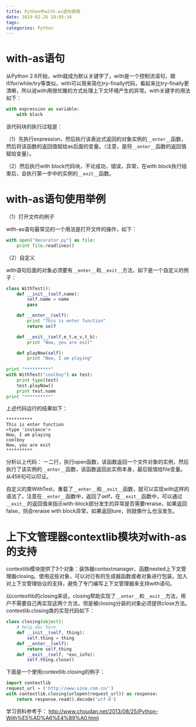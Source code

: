 ```yaml
---
title: Python中with-as语句使用
date: 2019-02-26 18:03:34
tags:
categories: Python
---
```


# with-as语句

从Python 2.6开始，with就成为默认关键字了。with是一个控制流语句，跟if/for/while/try等类似，with可以用来简化try-finally代码，看起来比try-finally更清晰，所以说with用很优雅的方式处理上下文环境产生的异常。with关键字的用法如下：

```python
with expression as variable:
    with block
```

该代码块的执行过程是： 

（1）先执行expression，然后执行该表达式返回的对象实例的`__enter__`函数，然后将该函数的返回值赋给as后面的变量。（注意，是将`__enter__`函数的返回值赋给变量）。

（2）然后执行with block代码块，不论成功，错误，异常，在with block执行结束后，会执行第一步中的实例的`__exit__`函数。

# with-as语句使用举例

（1）打开文件的例子

with-as语句最常见的一个用法是打开文件的操作，如下：

```python
with open("decorator.py") as file:
    print file.readlines()
```

（2）自定义

with语句后面的对象必须要有`__enter__`和`__exit__`方法，如下是一个自定义的例子：

```python
class WithTest():
    def __init__(self,name):
        self.name = name
        pass

    def __enter__(self):
        print "This is enter function"
        return self 

    def __exit__(self,e_t,e_v,t_b):
        print "Now, you are exit"

    def playNow(self):
        print "Now, I am playing"
   
print "**********"
with WithTest("coolboy") as test:
    print type(test)
    test.playNow() 
    print test.name
print "**********"
```

上述代码运行的结果如下：

    **********
    This is enter function
    <type 'instance'>
    Now, I am playing
    coolboy
    Now, you are exit
    **********

分析以上代码：  一二行，执行open函数，该函数返回一个文件对象的实例，然后执行了该实例的`__enter__`函数，该函数返回此实例本身，最后赋值给file变量。从456句可以印证。

自定义的类WithTest，重载了`__enter__`和`__exit__`函数，就可以实现with这样的语法了，注意在`__enter__`函数中，返回了self，在`__exit__`函数中，可以通过`__exit__`的返回值来指示with-block部分发生的异常是否需要reraise，如果返回false，则会reraise with block异常，如果返回ture，则就像什么也没发生。

# 上下文管理器contextlib模块对with-as的支持

contextlib模块提供了3个对象：装饰器contextmanager、函数nested上下文管理器closing。使用这些对象，可以对已有的生成器函数或者对象进行包装，加入对上下文管理协议的支持，避免了专门编写上下文管理器来支持with语句。

以contextlib的closing来说，closing帮助实现了`__enter__`和`__exit__`方法，用户不需要自己再实现这两个方法，但是被closing分装的对象必须提供close方法。contextlib.closing类的实现代码如下：

```python
class closing(object):
    # help doc here
    def __init__(self, thing):
        self.thing = thing
    def __enter__(self):
        return self.thing
    def __exit__(self, *exc_info):
        self.thing.close()
```

下面是一个使用contextlib.closing的例子：

```python
import contextlib
request_url = ('http://www.sina.com.cn/')
with contextlib.closing(urlopen(request_url)) as response:
    return response.read().decode('utf-8')
```

学习资料参考于：
http://www.choudan.net/2013/08/25/Python-With%E5%AD%A6%E4%B9%A0.html
